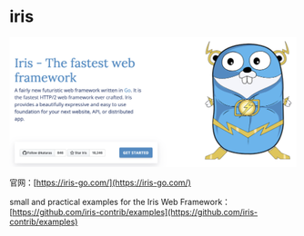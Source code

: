 # iris

![](../../.gitbook/assets/image%20%285%29.png)

官网：[https://iris-go.com/](https://iris-go.com/)

small and practical examples for the Iris Web Framework：[https://github.com/iris-contrib/examples](https://github.com/iris-contrib/examples)



